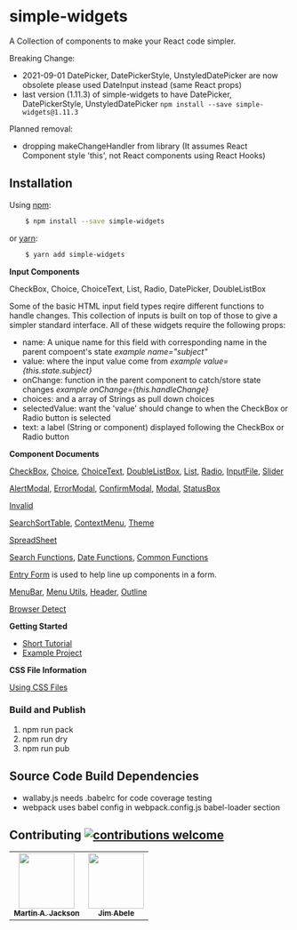 # simple-widgets

A Collection of components to make your React code simpler.

Breaking Change:

- 2021-09-01   DatePicker, DatePickerStyle, UnstyledDatePicker are now obsolete  please used DateInput instead (same React props)
- last version (1.11.3) of simple-widgets to have DatePicker, DatePickerStyle, UnstyledDatePicker `npm install --save simple-widgets@1.11.3`

Planned removal:

- dropping makeChangeHandler from library (It assumes React Component style 'this', not React components using React Hooks)

## Installation

Using [npm](https://www.npmjs.com/):

```bash
    $ npm install --save simple-widgets
```

   or [yarn](https://yarnpkg.com/en/docs/migrating-from-npm):

```bash
    $ yarn add simple-widgets
```

__**Input Components**__

CheckBox, Choice, ChoiceText, List, Radio, DatePicker, DoubleListBox

Some of the basic HTML input field types reqire different functions to handle changes.
This collection of inputs is built on top of those to give a simpler standard interface.
All of these widgets require the following props:

- name: A unique name for this field with corresponding name in the parent compoent's state _example name="subject"_
- value: where the input value come from  _example value={this.state.subject}_
- onChange: function in the parent component to catch/store state changes _example onChange={this.handleChange}_
- choices: and a array of Strings as pull down choices
- selectedValue: want the 'value' should change to when the CheckBox or Radio button is selected
- text: a label (String or component) displayed following the CheckBox or Radio button

__**Component Documents**__

[CheckBox](docs/CheckBox-Example.md), [Choice](docs/Choice-Example.md), [ChoiceText](docs/ChoiceText.md), [DoubleListBox](docs/DoubleListBox.md),  [List](docs/List.md), [Radio](docs/Radio-Example.md), [InputFile](docs/InputFile.md), [Slider](docs/Slider.md)

[AlertModal](docs/AlertModal.md), [ErrorModal](docs/ErrorModal.md), [ConfirmModal](docs/ConfirmModal.md), [Modal](docs/Modal.md), [StatusBox](docs/StatusBox.md)

[Invalid](docs/Invalid.md)

[SearchSortTable](docs/SearchSortTable.md), [ContextMenu](docs/ContextMenu.md), [Theme](docs/Theme.md)

[SpreadSheet](docs/SpreadSheet.md)

[Search Functions](docs/SearchFunct.md), [Date Functions](docs/DateFunct.md), [Common Functions](docs/Common.md)

[Entry Form](docs/EntryForm.md) is used to help line up components in a form.

[MenuBar](docs/MenuBar.md), [Menu Utils](docs/MenuUtils.md), [Header](docs/Header.md), [Outline](docs/Outline.md)

[Browser Detect](docs/BrowserDetect.md)

__**Getting Started**__

- [Short Tutorial](GettingStarted.md)
- [Example Project](https://github.com/martinjackson/simple-widgets-sample)

__**CSS File Information**__

[Using CSS Files](docs/UsingCSS.md)

### Build and Publish

1. npm run pack
2. npm run dry
3. npm run pub

## Source Code Build Dependencies

- wallaby.js needs .babelrc for code coverage testing
- webpack uses babel config in webpack.config.js babel-loader section

## Contributing [![contributions welcome](https://img.shields.io/badge/contributions-welcome-brightgreen.svg?style=flat)](https://github.com/martinjackson/simple-widgets/issues)

<table>
<tbody>
<tr>
<td align="center">
<a href="https://streamof.info"><img src="https://avatars0.githubusercontent.com/u/7481?s=460&v=4" width="100px;"/><br /><sub><b>Martin A. Jackson</b></sub></a>
</td>
<td align="center">
<a href="https://github.com/jimabele"><img src="https://avatars1.githubusercontent.com/u/73892263?s=460&amp;u=fb1dc1c6a877bbe87db054f5570c12a6c77d627f&amp;v=4" width="100px;"/><br /><sub><b>Jim Abele</b></sub></a>
</td>
</tbody>
</table>
